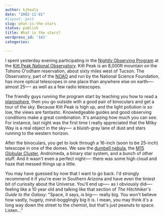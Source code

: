 ```yaml
---
author: kjhealy
date: "2002-11-01"
#layout: post
slug: what-is-the-stars
status: publish
title: What is the stars?
wordpress_id: '141'
categories:

---
```


I spent yesterday evening participating in the [Nightly Observing Program](http://www.noao.edu/outreach/nop/) at the [Kitt Peak National Observatory](http://www.noao.edu/kpno/ "Kitt Peak National Observatory"). Kitt Peak is an 8,000ft mountain on the Tohono O'odham reservation, about sixty miles west of Tucson. The Observatory, part of the [NOAO](http://www.noao.edu/) and run by the National Science Foundation, has more optical telescopes in one place than anywhere else on earth—- almost 25—- as well as a few radio telescopes.

The friendly guys running the program start by teaching you how to read a [planisphere](http://www.starwishing.com/planisphere.html), then you go outside with a good pair of binoculars and get a tour of the sky. Because Kitt Peak is high up, and the light pollution is so low, the views are fantastic. Knowledgeable guides and good observing conditions make a great combination. It's amazing how much you can see. For instance, last night was the first time I really appreciated that the Milky Way is a real object in the sky—- a bluish-gray lane of dust and stars running to the western horizon.

After the binoculars, you get to look through a 16-inch (soon to be 25-inch) telescope in one of the domes. We saw the [dumbell nebula](http://www.noao.edu/image_gallery/html/im0682.html), the [M15 Globular Cluster](http://www.noao.edu/image_gallery/html/im0013.html), Andromeda, a binary star system, and a bunch of other stuff. And it wasn't even a perfect night—- there was some high cloud and haze that messed things up a little.

You may have guessed by now that I want to go back. I'd strongly recommend it if you're ever in Southern Arizona and have even the tiniest bit of curiosity about the Universe. You'll end up—- as I obviously did—- feeling like a 10 year old and talking like that section of *The Hitchhiker's Guide to the Galaxy*: "Space, it says, is big—- really big. You won't believe how vastly, hugely, mind-bogglingly big it is. I mean, you may think it's a long way down the street to the chemist, but that's just peanuts to space. Listen…"

